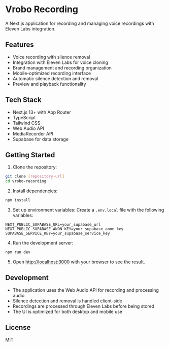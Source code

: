 # Vrobo Recording

A Next.js application for recording and managing voice recordings with Eleven Labs integration.

## Features

- Voice recording with silence removal
- Integration with Eleven Labs for voice cloning
- Brand management and recording organization
- Mobile-optimized recording interface
- Automatic silence detection and removal
- Preview and playback functionality

## Tech Stack

- Next.js 13+ with App Router
- TypeScript
- Tailwind CSS
- Web Audio API
- MediaRecorder API
- Supabase for data storage

## Getting Started

1. Clone the repository:
```bash
git clone [repository-url]
cd vrobo-recording
```

2. Install dependencies:
```bash
npm install
```

3. Set up environment variables:
Create a `.env.local` file with the following variables:
```env
NEXT_PUBLIC_SUPABASE_URL=your_supabase_url
NEXT_PUBLIC_SUPABASE_ANON_KEY=your_supabase_anon_key
SUPABASE_SERVICE_KEY=your_supabase_service_key
```

4. Run the development server:
```bash
npm run dev
```

5. Open [http://localhost:3000](http://localhost:3000) with your browser to see the result.

## Development

- The application uses the Web Audio API for recording and processing audio
- Silence detection and removal is handled client-side
- Recordings are processed through Eleven Labs before being stored
- The UI is optimized for both desktop and mobile use

## License

MIT
